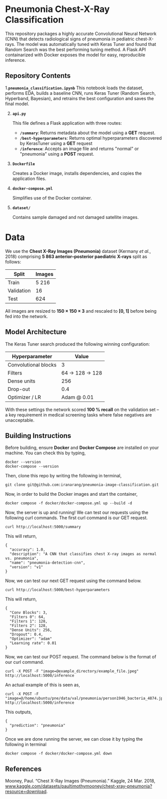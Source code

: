 # Pneumonia Chest-X-Ray Classification

This repository packages a highly accurate Convolutional Neural Network (CNN) that detects radiological signs of pneumonia in pediatric chest-X-rays. The model was automatically tuned with Keras Tuner and found that Random Search was the best performing tuning method. A Flask API containarized with Docker exposes the model for easy, reproducible inference. 

## Repository Contents

1.**`pneumonia_classification.ipynb`**
   This notebook loads the dataset, performs EDA, builds a baseline CNN, runs Keras Tuner (Random Search, Hyperband, Bayesian), and retrains the best configuration and saves the final model. 
   
2. **`api.py`**
  
   This file defines a Flask application with three routes:
   - **`/summary`**: Returns metadata about the model using a **GET** request.
   - **`/best-hyperparameters`**: Returns optimal hyperparameters discovered by KerasTuner using a **GET** request
   - **`/inference`**: Accepts an image file and returns "normal" or "pneumonia" using a **POST** request.

3. **`Dockerfile`**

   Creates a Docker image, installs dependencies, and copies the application files.

4. **`docker-compose.yml`**

   Simplifies use of the Docker container.

5. **`dataset/`**

   Contains sample damaged and not damaged satellite images.   

# Data

We use the **Chest X-Ray Images (Pneumonia)** dataset (Kermany *et al.*, 2018) comprising **5 863 anterior–posterior paediatric X-rays** split as follows:

| Split       | Images |
|-------------|--------|
| Train       | 5 216  |
| Validation  | 16     |
| Test        | 624    |

All images are resized to **150 × 150 × 3** and rescaled to **[0, 1]** before being fed into the network.

## Model Architecture

The Keras Tuner search produced the following winning configuration:

| Hyperparameter       | Value              |
|----------------------|--------------------|
| Convolutional blocks | 3                  |
| Filters              | 64 → 128 → 128     |
| Dense units          | 256                |
| Drop-out             | 0.4                |
| Optimizer / LR       | Adam @ 0.01        |

With these settings the network scored **100 % recall** on the validation set – a key requirement in medical screening tasks where false negatives are unacceptable.


## Building Instructions

Before building, ensure **Docker** and **Docker Compose** are installed on your machine. You can check this by typing, 
```
docker --version
docker-compose --version
```

Then, clone this repo by writing the following in terminal,
```
git clone git@github.com:iranarang/pneumonia-image-classification.git
```
Now, in order to build the Docker images and start the container, 
```
docker compose -f docker/docker-compose.yml up --build -d
```

Now, the server is up and running! We can test our requests using the following curl commands. The first curl command is our GET request.

```
curl http://localhost:5000/summary
```

This will return,
```
{
  "accuracy": 1.0,
  "description": "A CNN that classifies chest X-ray images as normal vs. pneumonia",
  "name": "pneumonia-detection-cnn",
  "version": "v1"
}
```
Now, we can test our next GET request using the command below.

```
curl http://localhost:5000/best-hyperparameters
```
This will return,
```
{
  "Conv Blocks": 3,
  "Filters 0": 64,
  "Filters 1": 128,
  "Filters 2": 128,
  "Dense Units": 256,
  "Dropout": 0.4,
  "Optimizer": "adam"
  "Learning rate": 0.01
}
```

Now, we can test our POST request. The command below is the format of our curl command.
```
curl -X POST -F "image=@example_directory/example_file.jpeg" http://localhost:5000/inference
```
An actual example of this is seen as,
```
curl -X POST -F "image=@/home/ubuntu/pne/data/val/pneumonia/person1946_bacteria_4874.jpeg" http://localhost:5000/inference
```
This outputs,
```
{
  "prediction": "pneumonia"
}
```
Once we are done running the server, we can close it by typing the following in terminal
```
docker compose -f docker/docker-compose.yml down
```

## References
Mooney, Paul. “Chest X-Ray Images (Pneumonia).” Kaggle, 24 Mar. 2018, www.kaggle.com/datasets/paultimothymooney/chest-xray-pneumonia?resource=download. 
